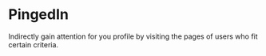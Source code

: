 PingedIn
================

Indirectly gain attention for you profile by visiting the pages of users who fit certain criteria.
